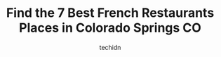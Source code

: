 ---
layout: ampstory
image: https://i0.wp.com/www.depkes.org/wp-content/uploads/2023/06/french-restaurants-0-in-colorado-springs-co-1685800156.jpeg?resize=640,853
author: techidn
featured: false
description: Discover the impressive array of French Restaurants options in Colorado Springs CO, where you can find 7 of the largest French Restaurants establishments in the area. From renowned classics 
title: Find the 7 Best French Restaurants Places in Colorado Springs CO
cover:
   title: Find the 7 Best French Restaurants Places in Colorado Springs CO
   subtitle: Rickpate
   background: https://www.depkes.org/wp-content/uploads/2023/06/french-restaurants-0-in-colorado-springs-co-1685800156.jpeg

pages: 
 - layout: thirds
   top: <h1>#1 Mimis Cafe</h1>
   bottom: "<p>We came for dinner where Mimis I believe, is known more for their breakfast. Atmosphere was actually pretty cool. Fire place was going, all the stuff on the walls. Our w</p>"
   background: https://www.depkes.org/wp-content/uploads/2023/06/french-restaurants-1-in-colorado-springs-co-1685800156.jpeg
   backgroundblur: true
 - layout: thirds
   top: <h1>#2 La Baguette French Bistro</h1>
   bottom: "<p>My husband and I had lunch at Le Baguette today and it was delicious! He had ham and Swiss and I had Roast beef sandwich and we shared the amazing Potato Leek soup. We th</p>"
   background: https://www.depkes.org/wp-content/uploads/2023/06/french-restaurants-2-in-colorado-springs-co-1685800157.jpeg
   cta:
      link: https://www.depkes.org/blog/find-the-7-best-french-restaurants-places-in-colorado-springs-co/
      text: Find the 7 Best French Restaurants Places in Colorado Springs CO
 - layout: thirds
   top: <h1>#3 La Baguette Cafe and Espresso Bar</h1>
   bottom: "<p>117 E Pikes Peak Ave, Colorado Springs, CO 80903, United States</p>"
   background: https://www.depkes.org/wp-content/uploads/2023/06/french-restaurants-3-in-colorado-springs-co-1685800157.jpeg
   cta:
      link: https://www.depkes.org/blog/find-the-7-best-french-restaurants-places-in-colorado-springs-co/
      text: Find the 7 Best French Restaurants Places in Colorado Springs CO
 - layout: thirds
   top: <h1>#4 La Baguette</h1>
   bottom: "<p>2417 W Colorado Ave, Colorado Springs, CO 80904, United States</p>"
   background: https://images.unsplash.com/photo-1547366785-564103df7e13?ixlib=rb-4.0.3&ixid=MnwxMjA3fDB8MHxwaG90by1wYWdlfHx8fGVufDB8fHx8&auto=format&fit=crop&w=640&h=853&q=80
   cta:
      link: https://www.depkes.org/blog/find-the-7-best-french-restaurants-places-in-colorado-springs-co/
      text: Find the 7 Best French Restaurants Places in Colorado Springs CO
 - layout: thirds
   top: <h1>#5 Paris Crepe</h1>
   bottom: "<p>1019 S Tejon St, Colorado Springs, CO 80903, United States</p>"
   background: https://images.unsplash.com/photo-1509114397022-ed747cca3f65?ixlib=rb-4.0.3&ixid=MnwxMjA3fDB8MHxwaG90by1wYWdlfHx8fGVufDB8fHx8&auto=format&fit=crop&w=640&h=853&q=80
   cta:
      link: https://www.depkes.org/blog/find-the-7-best-french-restaurants-places-in-colorado-springs-co/
      text: Find the 7 Best French Restaurants Places in Colorado Springs CO
 - layout: thirds
   top: <h1>#6 La Tartine French Bistro Cafe</h1>
   bottom: "<p>1420 Kelly Johnson Blvd, Colorado Springs, CO 80920, United States</p>"
   background: https://plus.unsplash.com/premium_photo-1664640458616-3c74f8cb4589?ixlib=rb-4.0.3&ixid=MnwxMjA3fDB8MHxwaG90by1wYWdlfHx8fGVufDB8fHx8&auto=format&fit=crop&w=640&h=853&q=80
   cta:
      link: https://www.depkes.org/blog/find-the-7-best-french-restaurants-places-in-colorado-springs-co/
      text: Find the 7 Best French Restaurants Places in Colorado Springs CO

 - layout: thirds
   middle: Continue reading...
   background: https://images.unsplash.com/photo-1632260260864-caf7fde5ec36?ixlib=rb-4.0.3&ixid=MnwxMjA3fDB8MHxwaG90by1wYWdlfHx8fGVufDB8fHx8&auto=format&fit=crop&w=640&h=853&q=80
   cta:
      link: https://www.depkes.org/blog/find-the-7-best-french-restaurants-places-in-colorado-springs-co/
      text: Find the 7 Best French Restaurants Places in Colorado Springs CO
      
---